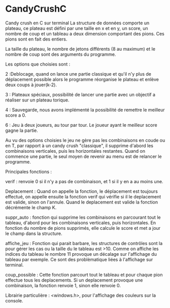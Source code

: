 # CandyCrushC
Candy crush en C sur terminal
La structure de données comporte un plateau, ce plateau est défini par une taille
en x et en y, un score, un nombre de coup et un tableau a deux dimension comportant
des pions. Ces pions sont en fait des entiers.

La taille du plateau, le nombre de jetons différents (8 au maximum) et le nombre de
coup sont des arguments du programme.

Les options que choisies sont : 

2 :Deblocage, quand on lance une partie classique et qu'il n'y plus de déplacement possible
alors le programme réorganise le plateau et enlève deux coups à jouer(k-2).

3 : Plateaux spéciaux, possibilité de lancer une partie avec un objectif a réaliser sur un
plateau torique.

4 : Sauvegarde, nous avons implémenté la possibilité de remettre le meilleur score a 0.

6 : Jeu à deux joueurs, au tour par tour. Le joueur ayant le meilleur score gagne la partie.

Au vu des options choisies le jeu ne gère pas les combinaisons en coude ou en T, par rapport
à un candy crush "classique", il supprime d'abord les combinaisons verticales, puis les horizontales
restantes. Quand on commence une partie, le seul moyen de revenir au menu est de relancer le programme.

Principales fonctions :

verif : renvoie 0 si il n'y a pas de combinaison, et 1 si il y en a au moins une.

Deplacement : Quand on appelle la fonction, le déplacement est toujours effectué, on appelle
ensuite la fonction verif qui vérifie si il le deplacement est valide, sinon on l'annule.
Quand le deplacement est valide la fonction décrémente le champ K.

suppr_auto : fonction qui supprime les combinaisons en parcourant tout le tableau, d'abord 
pour les combinaisons verticales, puis horizontales. En fonction du nombre de pions supprimés,
elle calcule le score et met a jour le champ dans la structure.

affiche_jeu : Fonction qui parait barbare, les structures de contrôles sont la pour gérer les cas
ou la taille du le tableau est >10. Comme on affiche les indices du tableau le nombre 11 provoque
un décalage sur l'affichage du tableau par exemple. Ce sont des problèmatique liées à l'affichage sur terminal. 

coup_possible : Cette fonction parcourt tout le tableau et pour chaque pion effectue tous les deplacements.
Si un deplacement provoque une combinaison, la fonction renvoie 1, sinon elle renvoie 0.

Librairie particulière : <windows.h>, pour l'affichage des couleurs sur la console.
